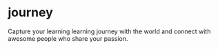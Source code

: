 # journey
Capture your learning learning journey with the world and connect with awesome people who share your passion.
